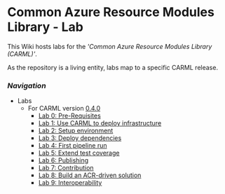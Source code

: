 # Common Azure Resource Modules Library - Lab

This Wiki hosts labs for the _'Common Azure Resource Modules Library (CARML)'_. 

As the repository is a living entity, labs map to a specific CARML release.

### _Navigation_

- Labs
  - For CARML version [0.4.0](https://github.com/Azure/ResourceModules/releases/tag/v0.4.0) 
    - [Lab 0: Pre-Requisites](./Lab%200%20-%20Pre-Requisites)
    - [Lab 1: Use CARML to deploy infrastructure](./Lab%201%20-%20Use%20CARML%20to%20deploy%20infrastructure)
    - [Lab 2: Setup environment](./Lab%202%20-%20Setup%20environment)
    - [Lab 3: Deploy dependencies](./Lab%203%20-%20Deploy%20dependencies)
    - [Lab 4: First pipeline run](./Lab%204%20-%20First%20pipeline%20run)
    - [Lab 5: Extend test coverage](./Lab%205%20-%20Extend%20test%20coverage)
    - [Lab 6: Publishing](./Lab%206%20-%20Publishing)
    - [Lab 7: Contribution](./Lab%207%20-%20Contribution)
    - [Lab 8: Build an ACR-driven solution](./Lab%208%20-%20Build%20an%20ACR-driven%20solution)
    - [Lab 9: Interoperability](./Lab%209%20-%20Interoperability)
